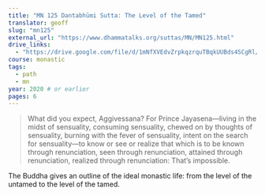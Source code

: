 ```yaml
---
title: "MN 125 Dantabhūmi Sutta: The Level of the Tamed"
translator: geoff
slug: "mn125"
external_url: "https://www.dhammatalks.org/suttas/MN/MN125.html"
drive_links:
  - "https://drive.google.com/file/d/1mNfXVEdvZrpkqzrquTBqkUUBds4SCgRl/view?usp=drivesdk"
course: monastic
tags:
  - path
  - mn
year: 2020 # or earlier
pages: 6
---
```


> What did you expect, Aggivessana? For Prince Jayasena—living in the midst of sensuality, consuming sensuality, chewed on by thoughts of sensuality, burning with the fever of sensuality, intent on the search for sensuality—to know or see or realize that which is to be known through renunciation, seen through renunciation, attained through renunciation, realized through renunciation: That’s impossible.

The Buddha gives an outline of the ideal monastic life: from the level of the untamed to the level of the tamed.
